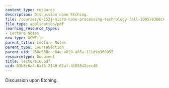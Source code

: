 ```yaml
---
content_type: resource
description: Discussion upon Etching.
file: /courses/6-152j-micro-nano-processing-technology-fall-2005/83b8c6a46af5214061af4f03542cec40_lecture16.pdf
file_type: application/pdf
learning_resource_types:
- Lecture Notes
ocw_type: OCWFile
parent_title: Lecture Notes
parent_type: CourseSection
parent_uid: 950e560c-e84e-a828-a85a-111d9a360052
resourcetype: Document
title: lecture16.pdf
uid: 83b8c6a4-6af5-2140-61af-4f03542cec40
---
```

Discussion upon Etching.

